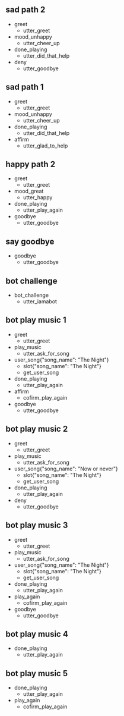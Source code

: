 ## sad path 2
* greet
  - utter_greet
* mood_unhappy
  - utter_cheer_up
* done_playing
  - utter_did_that_help
* deny
  - utter_goodbye
  
## sad path 1
* greet
  - utter_greet
* mood_unhappy
  - utter_cheer_up
* done_playing
  - utter_did_that_help
* affirm
  - utter_glad_to_help
  
## happy path 2
* greet
  - utter_greet
* mood_great
  - utter_happy
* done_playing
  - utter_play_again
* goodbye
  - utter_goodbye
  
## say goodbye
* goodbye
  - utter_goodbye

## bot challenge
* bot_challenge
  - utter_iamabot
  
## bot play music 1
* greet
  - utter_greet
* play_music
  - utter_ask_for_song
* user_song{"song_name": "The Night"}
  - slot{"song_name": "The Night"}
  - get_user_song
* done_playing
  - utter_play_again
* affirm
  - cofirm_play_again
* goodbye
  - utter_goodbye
  
## bot play music 2
* greet
  - utter_greet
* play_music
  - utter_ask_for_song
* user_song{"song_name": "Now or never"}
  - slot{"song_name": "The Night"}
  - get_user_song
* done_playing
  - utter_play_again
* deny
  - utter_goodbye

## bot play music 3
* greet
  - utter_greet
* play_music
  - utter_ask_for_song
* user_song{"song_name": "The Night"}
  - slot{"song_name": "The Night"}
  - get_user_song
* done_playing
  - utter_play_again
* play_again
  - cofirm_play_again
* goodbye
  - utter_goodbye

## bot play music 4
* done_playing
  - utter_play_again
  
## bot play music 5
* done_playing
  - utter_play_again
* play_again
  - cofirm_play_again


